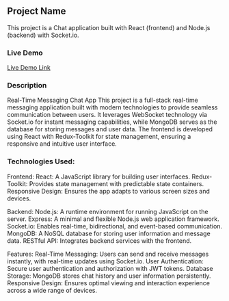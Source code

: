## Project Name

This project is a Chat application built with React (frontend) and Node.js (backend) with Socket.io.

### Live Demo

[Live Demo Link](https://darling-bavarois-52db29.netlify.app/)

### Description

Real-Time Messaging Chat App
This project is a full-stack real-time messaging application built with modern technologies to provide seamless communication between users. It leverages WebSocket technology via Socket.io for instant messaging capabilities, while MongoDB serves as the database for storing messages and user data. The frontend is developed using React with Redux-Toolkit for state management, ensuring a responsive and intuitive user interface.

### Technologies Used:

Frontend:
React: A JavaScript library for building user interfaces.
Redux-Toolkit: Provides state management with predictable state containers.
Responsive Design: Ensures the app adapts to various screen sizes and devices.

Backend:
Node.js: A runtime environment for running JavaScript on the server.
Express: A minimal and flexible Node.js web application framework.
Socket.io: Enables real-time, bidirectional, and event-based communication.
MongoDB: A NoSQL database for storing user information and message data.
RESTful API: Integrates backend services with the frontend.


Features:
Real-Time Messaging: Users can send and receive messages instantly, with real-time updates using Socket.io.
User Authentication: Secure user authentication and authorization with JWT tokens.
Database Storage: MongoDB stores chat history and user information persistently.
Responsive Design: Ensures optimal viewing and interaction experience across a wide range of devices.

